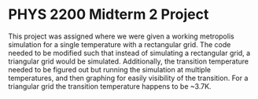# PHYS 2200 Midterm 2 Project

This project was assigned where we were given a working metropolis simulation for a single temperature with a rectangular grid. The code needed to be modified such that instead of simulating a rectangular grid, a triangular grid would be simulated. Additionally, the transition temperature needed to be figured out but running the simulation at multiple temperatures, and then graphing for easily visibility of the transition. For a triangular grid the transition temperature happens to be ~3.7K.
